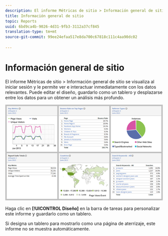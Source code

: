 ```yaml
---
description: El informe Métricas de sitio > Información general de sitio se visualiza al iniciar sesión y le permite ver e interactuar inmediatamente con los datos relevantes. Puede editar el diseño, guardarlo como un tablero y desplazarse entre los datos para un obtener un análisis más profundo.
title: Información general de sitio
topic: Reports
uuid: 6bd9ca4b-9026-4d31-9fb3-3112a37cf845
translation-type: tm+mt
source-git-commit: 99ee24efaa517e8da700c67818c111c4aa90dc02

---
```



# Información general de sitio

El informe Métricas de sitio > Información general de sitio se visualiza al iniciar sesión y le permite ver e interactuar inmediatamente con los datos relevantes. Puede editar el diseño, guardarlo como un tablero y desplazarse entre los datos para un obtener un análisis más profundo.

![](assets/site_overview_report.png)

Haga clic en **[!UICONTROL Diseño]** en la barra de tareas para personalizar este informe y guardarlo como un tablero.

Si designa un tablero para mostrarlo como una página de aterrizaje, este informe no se muestra automáticamente.
